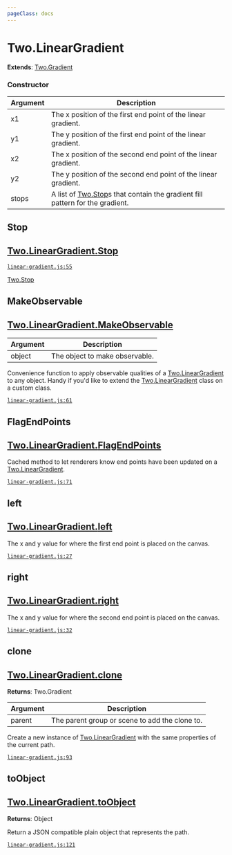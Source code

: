 ```yaml
---
pageClass: docs
---
```


# Two.LinearGradient


<div class="extends">

__Extends__: [Two.Gradient](/docs/effects/gradient/)

</div>





<div class="meta">
  <custom-button text="Source" type="source" href="https://github.com/jonobr1/two.js/blob/dev/src/effects/linear-gradient.js" />
</div>



### Constructor


| Argument | Description |
| ---- | ----------- |
|  x1  | The x position of the first end point of the linear gradient. |
|  y1  | The y position of the first end point of the linear gradient. |
|  x2  | The x position of the second end point of the linear gradient. |
|  y2  | The y position of the second end point of the linear gradient. |
|  stops  | A list of [Two.Stop](/docs/stop)s that contain the gradient fill pattern for the gradient. |



<div class="static member ">

## Stop

<h2 class="longname" aria-hidden="true"><a href="#Stop"><span class="prefix">Two.LinearGradient.</span><span class="shortname">Stop</span></a></h2>

















<div class="meta">

  [`linear-gradient.js:55`](https://github.com/jonobr1/two.js/blob/dev/src/effects/linear-gradient.js#L55)

</div>





<div class="see">

[Two.Stop](/docs/stop)

</div>


</div>



<div class="static function ">

## MakeObservable

<h2 class="longname" aria-hidden="true"><a href="#MakeObservable"><span class="prefix">Two.LinearGradient.</span><span class="shortname">MakeObservable</span></a></h2>












<div class="params">

| Argument | Description |
| ---- | ----------- |
|  object  | The object to make observable. |
</div>




<div class="description">

Convenience function to apply observable qualities of a [Two.LinearGradient](/docs/lineargradient) to any object. Handy if you'd like to extend the [Two.LinearGradient](/docs/lineargradient) class on a custom class.

</div>



<div class="meta">

  [`linear-gradient.js:61`](https://github.com/jonobr1/two.js/blob/dev/src/effects/linear-gradient.js#L61)

</div>






</div>



<div class="static function ">

## FlagEndPoints

<h2 class="longname" aria-hidden="true"><a href="#FlagEndPoints"><span class="prefix">Two.LinearGradient.</span><span class="shortname">FlagEndPoints</span></a></h2>















<div class="description">

Cached method to let renderers know end points have been updated on a [Two.LinearGradient](/docs/lineargradient).

</div>



<div class="meta">

  [`linear-gradient.js:71`](https://github.com/jonobr1/two.js/blob/dev/src/effects/linear-gradient.js#L71)

</div>






</div>



<div class="instance member ">

## left

<h2 class="longname" aria-hidden="true"><a href="#left"><span class="prefix">Two.LinearGradient.</span><span class="shortname">left</span></a></h2>










<div class="properties">

The x and y value for where the first end point is placed on the canvas.

</div>








<div class="meta">

  [`linear-gradient.js:27`](https://github.com/jonobr1/two.js/blob/dev/src/effects/linear-gradient.js#L27)

</div>






</div>



<div class="instance member ">

## right

<h2 class="longname" aria-hidden="true"><a href="#right"><span class="prefix">Two.LinearGradient.</span><span class="shortname">right</span></a></h2>










<div class="properties">

The x and y value for where the second end point is placed on the canvas.

</div>








<div class="meta">

  [`linear-gradient.js:32`](https://github.com/jonobr1/two.js/blob/dev/src/effects/linear-gradient.js#L32)

</div>






</div>



<div class="instance function ">

## clone

<h2 class="longname" aria-hidden="true"><a href="#clone"><span class="prefix">Two.LinearGradient.</span><span class="shortname">clone</span></a></h2>




<div class="returns">

__Returns__: Two.Gradient



</div>









<div class="params">

| Argument | Description |
| ---- | ----------- |
|  parent  | The parent group or scene to add the clone to. |
</div>




<div class="description">

Create a new instance of [Two.LinearGradient](/docs/lineargradient) with the same properties of the current path.

</div>



<div class="meta">

  [`linear-gradient.js:93`](https://github.com/jonobr1/two.js/blob/dev/src/effects/linear-gradient.js#L93)

</div>






</div>



<div class="instance function ">

## toObject

<h2 class="longname" aria-hidden="true"><a href="#toObject"><span class="prefix">Two.LinearGradient.</span><span class="shortname">toObject</span></a></h2>




<div class="returns">

__Returns__: Object



</div>












<div class="description">

Return a JSON compatible plain object that represents the path.

</div>



<div class="meta">

  [`linear-gradient.js:121`](https://github.com/jonobr1/two.js/blob/dev/src/effects/linear-gradient.js#L121)

</div>






</div>


